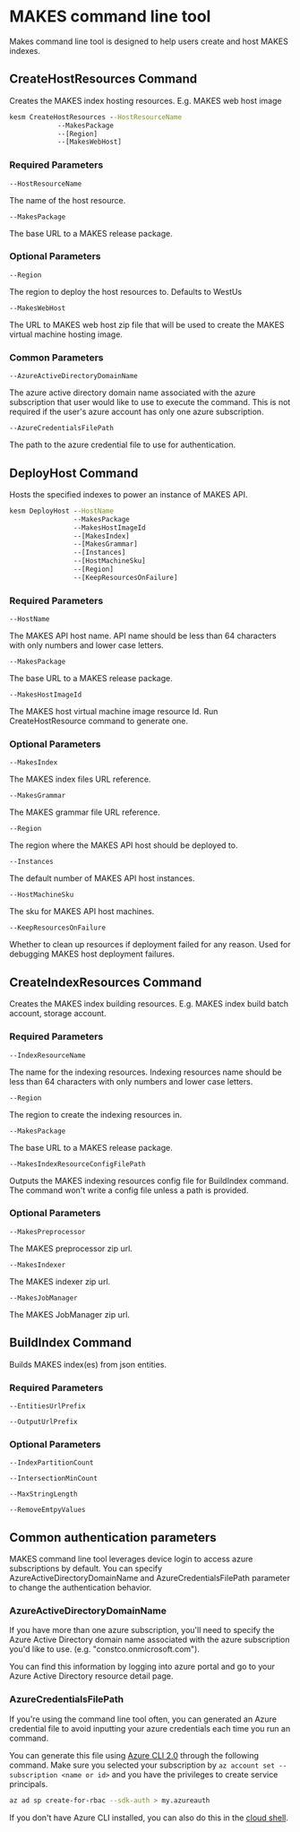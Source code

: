 # MAKES command line tool

Makes command line tool is designed to help users create and host MAKES indexes.

## CreateHostResources Command

Creates the MAKES index hosting resources. E.g. MAKES web host image

```cmd
kesm CreateHostResources --HostResourceName
            --MakesPackage
            --[Region]
            --[MakesWebHost]
```

### Required Parameters

`--HostResourceName`

The name of the host resource.  

`--MakesPackage`

The base URL to a MAKES release package.

### Optional Parameters

`--Region`

The region to deploy the host resources to. Defaults to WestUs

`--MakesWebHost`

The URL to MAKES web host zip file that will be used to create the MAKES virtual machine hosting image.

### Common Parameters

`--AzureActiveDirectoryDomainName`

The azure active directory domain name associated with the azure subscription that user would like to use to execute the command. This is not required if the user's azure account has only one azure subscription.

`--AzureCredentialsFilePath`

The path to the azure credential file to use for authentication.

## DeployHost Command

Hosts the specified indexes to power an instance of MAKES API.

```cmd
kesm DeployHost --HostName
                --MakesPackage
                --MakesHostImageId
                --[MakesIndex]
                --[MakesGrammar]
                --[Instances]
                --[HostMachineSku]
                --[Region]
                --[KeepResourcesOnFailure]
```

### Required Parameters

`--HostName`

The MAKES API host name. API name should be less than 64 characters with only numbers and lower case letters.

`--MakesPackage`

The base URL to a MAKES release package.

`--MakesHostImageId`

The MAKES host virtual machine image resource Id. Run CreateHostResource command to generate one.

### Optional Parameters

`--MakesIndex`

The MAKES index files URL reference.

`--MakesGrammar`

The MAKES grammar file URL reference.

`--Region`

The region where the MAKES API host should be deployed to.

`--Instances`

The default number of MAKES API host instances.

`--HostMachineSku`

The sku for MAKES API host machines.

`--KeepResourcesOnFailure`

Whether to clean up resources if deployment failed for any reason. Used for debugging MAKES host deployment failures.

## CreateIndexResources Command

Creates the MAKES index building resources. E.g. MAKES index build batch account, storage account.

### Required Parameters

`--IndexResourceName`

The name for the indexing resources. Indexing resources name should be less than 64 characters with only numbers and lower case letters.

`--Region`

The region to create the indexing resources in.

`--MakesPackage`

The base URL to a MAKES release package.

`--MakesIndexResourceConfigFilePath`

Outputs the MAKES indexing resources config file for BuildIndex command. The command won't write a config file unless a path is provided.

### Optional Parameters

`--MakesPreprocessor`

The MAKES preprocessor zip url.

`--MakesIndexer`

The MAKES indexer zip url.

`--MakesJobManager`

The MAKES JobManager zip url.

## BuildIndex Command

Builds MAKES index(es) from json entities.

### Required Parameters

`--EntitiesUrlPrefix`

`--OutputUrlPrefix`

### Optional Parameters

`--IndexPartitionCount`

`--IntersectionMinCount`

`--MaxStringLength`

`--RemoveEmtpyValues`

## Common authentication parameters

MAKES command line tool leverages device login to access azure subscriptions by default. You can specify AzureActiveDirectoryDomainName and AzureCredentialsFilePath parameter to change the authentication behavior.

### AzureActiveDirectoryDomainName

If you have more than one azure subscription, you'll need to specify the Azure Active Directory domain name associated with the azure subscription you'd like to use. (e.g. "constco.onmicrosoft.com").

You can find this information by logging into azure portal and go to your Azure Active Directory resource detail page.

### AzureCredentialsFilePath

If you're using the command line tool often, you can generated an Azure credential file to avoid inputting your azure credentials each time you run an command.

You can generate this file using [Azure CLI 2.0](https://github.com/Azure/azure-cli) through the following command. Make sure you selected your subscription by `az account set --subscription <name or id>` and you have the privileges to create service principals.

```bash
az ad sp create-for-rbac --sdk-auth > my.azureauth
```

If you don't have Azure CLI installed, you can also do this in the [cloud shell](https://docs.microsoft.com/azure/cloud-shell/quickstart).
